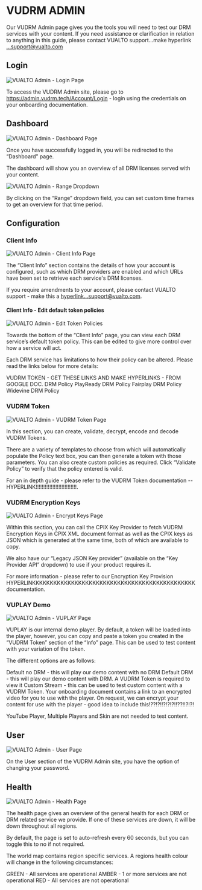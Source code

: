 # VUDRM ADMIN

Our VUDRM Admin page gives you the tools you will need to test our DRM services with your content. If you need assistance or clarification in relation to anything in this guide, please contact VUALTO support...make hyperlink ...support@vualto.com

## Login

<img src="../_static/user-guide-images/1login.png" class="image" alt="VUALTO Admin - Login Page"/>

To access the VUDRM Admin site, please go to https://admin.vudrm.tech/Account/Login - login using the credentials on your onboarding documentation.

## Dashboard

<img src="../_static/user-guide-images/2dashboardpage.png" class="image" alt="VUALTO Admin - Dashboard Page"/>

Once you have successfully logged in, you will be redirected to the “Dashboard” page.

The dashboard will show you an overview of all DRM licenses served with your content.

<img src="../_static/user-guide-images/3rangedropdown.png" class="image" alt="VUALTO Admin - Range Dropdown"/>

By clicking on the “Range” dropdown field, you can set custom time frames to get an overview for that time period.

## Configuration

### Client Info

<img src="../_static/user-guide-images/4clientinfo.png" class="image" alt="VUALTO Admin - Client Info Page"/>

The “Client Info” section contains the details of how your account is configured, such as which DRM providers are enabled and which URLs have been set to retrieve each service's DRM licenses.

If you require amendments to your account, please contact VUALTO support - make this a hyperlink...support@vualto.com.

#### Client Info - Edit default token policies

<img src="../_static/user-guide-images/5edittokenpolicies.png" class="image" alt="VUALTO Admin - Edit Token Policies"/>

Towards the bottom of the “Client Info” page, you can view each DRM service’s default token policy. This can be edited to give more control over how a service will act.

Each DRM service has limitations to how their policy can be altered. Please read the links below for more details:

VUDRM TOKEN - GET THESE LINKS AND MAKE HYPERLINKS - FROM GOOGLE DOC.
DRM Policy
PlayReady DRM Policy
Fairplay DRM Policy
Widevine DRM Policy

### VUDRM Token

<img src="../_static/user-guide-images/6vudrmtoken.png" class="image" alt="VUALTO Admin - VUDRM Token Page"/>

In this section, you can create, validate, decrypt, encode and decode VUDRM Tokens.

There are a variety of templates to choose from which will automatically populate the Policy text box, you can then generate a token with those parameters. You can also create custom policies as required. Click “Validate Policy” to verify that the policy entered is valid.

For an in depth guide - please refer to the VUDRM Token documentation -- HYPERLINK!!!!!!!!!!!!!!!!!!!!!!!!!!!. 

### VUDRM Encryption Keys

<img src="../_static/user-guide-images/7encryptkeys.png" class="image" alt="VUALTO Admin - Encrypt Keys Page"/>

Within this section, you can call the CPIX Key Provider to fetch VUDRM Encryption Keys in CPIX XML document format as well as the CPIX keys as JSON which is generated at the same time, both of which are available to copy. 

We also have our “Legacy JSON Key provider” (available on the “Key Provider API” dropdown) to use if your product requires it.

For more information - please refer to our Encryption Key Provision HYPERLINKKKKKKKKKKKKKKKKKKKKKKKKKKKKKKKKKKKKKKKKKKKKKK documentation.

### VUPLAY Demo

<img src="../_static/user-guide-images/8vuplay.png" class="image" alt="VUALTO Admin - VUPLAY Page"/>

VUPLAY is our internal demo player. By default, a token will be loaded into the player, however, you can copy and paste a token you created in the “VUDRM Token” section of the “Info” page. This can be used to test content with your variation of the token. 

The different options are as follows: 

Default no DRM - this will play our demo content with no DRM
Default DRM - this will play our demo content with DRM. A VUDRM Token is required to view it
Custom Stream - this can be used to test custom content with a VUDRM Token. Your onboarding document contains a link to an encrypted video for you to use with the player. On request, we can encrypt your content for use with the player - good idea to include this!??!?!!?!?!?!!??!!?!?!

YouTube Player, Multiple Players and Skin are not needed to test content.

## User

<img src="../_static/user-guide-images/9userpage.png" class="image" alt="VUALTO Admin - User Page"/>

On the User section of the VUDRM Admin site, you have the option of changing your password.

## Health

<img src="../_static/user-guide-images/10healthpage.png" class="image" alt="VUALTO Admin - Health Page"/>

The health page gives an overview of the general health for each DRM or DRM related service we provide. If one of these services are down, it will be down throughout all regions.

By default, the page is set to auto-refresh every 60 seconds, but you can toggle this to no if not required.

The world map contains region specific services. A regions health colour will change in the following circumstances: 

GREEN - All services are operational
AMBER - 1 or more services are not operational
RED - All services are not operational


